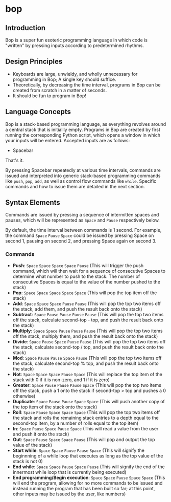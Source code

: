 # bop
## Introduction
Bop is a super fun esoteric programming language in which code is "written" by pressing inputs according to predetermined rhythms.
## Design Principles
- Keyboards are large, unwieldy, and wholly unnecessary for programming in Bop; A single key should suffice.
- Theoretically, by decreasing the time interval, programs in Bop can be created from scratch in a matter of seconds.
- It should be fun to program in Bop!
## Language Concepts
Bop is a stack-based programming language, as everything revolves around a central stack that is initiallly empty. Programs in Bop are created by first running the corresponding Python script, which opens a window in which your inputs will be entered. Accepted inputs are as follows:
- Spacebar

That's it.

By pressing Spacebar repeatedly at various time intervals, commands are issued and interpreted into generic stack-based programming commands like `push`, `pop`, `add`, as well as control flow commands like `while`. Specific commands and how to issue them are detailed in the next section.
## Syntax Elements
Commands are issued by pressing a sequence of intermitten spaces and pauses, which will be represented as `Space` and `Pause` respectively below.

By default, the time interval between commands is 1 second. For example, the command `Space` `Pause` `Space` could be issued by pressing Space on second 1, pausing on second 2, and pressing Space again on second 3.
### Commands
- **Push**: `Space` `Space` `Space` `Space` `Pause` (This will trigger the push command, which will then wait for a sequence of consecutive Spaces to determine what number to push to the stack. The number of consecutive Spaces is equal to the value of the number pushed to the stack)
- **Pop**: `Space` `Space` `Space` `Space` `Space` (This will pop the top item off the stack)
- **Add**: `Space` `Space` `Space` `Pause` `Pause` (This will pop the top two items off the stack, add them, and push the result back onto the stack)
- **Subtract**: `Space` `Pause` `Pause` `Pause` `Pause` (This will pop the top two items off the stack, calculate second-top - top, and push the result back onto the stack)
- **Multiply**: `Space` `Space` `Pause` `Pause` `Pause` (This will pop the top two items off the stack, multiply them, and push the result back onto the stack)
- **Divide**: `Space` `Pause` `Space` `Pause` `Pause` (This will pop the top two items off the stack, calculate second-top / top, and push the result back onto the stack)
- **Mod**: `Space` `Pause` `Pause` `Space` `Pause` (This will pop the top two items off the stack, calculate second-top % top, and push the result back onto the stack)
- **Not**: `Space` `Space` `Space` `Pause` `Space` (This will replace the top item of the stack with 0 if it is non-zero, and 1 if it is zero)
- **Greater**: `Space` `Pause` `Pause` `Pause` `Space` (This will pop the top two items off the stack, push a 1 onto the stack if second-top > top and pushes a 0 otherwise)
- **Duplicate**: `Space` `Pause` `Pause` `Space` `Space` (This will push another copy of the top item of the stack onto the stack)
- **Roll**: `Space` `Pause` `Space` `Space` `Space` (This will pop the top two items off the stack and rolls the remaining stack entries to a depth equal to the second-top item, by a number of rolls equal to the top item)
- **In**: `Space` `Pause` `Space` `Pause` `Space` (This will read a value from the user and push it onto the stack)
- **Out**: `Space` `Pause` `Space` `Space` `Pause` (This will pop and output the top value of the stack)
- **Start while**: `Space` `Space` `Pause` `Pause` `Space` (This will signify the beginnning of a while loop that executes as long as the top value of the stack is not 0)
- **End while**: `Space` `Space` `Pause` `Space` `Pause` (This will signify the end of the innermost while loop that is currently being executed)
- **End programming/Begin execution**: `Space` `Space` `Pause` `Space` `Space` (This will end the program, allowing for no more commands to be issued and instead running the program that has been built so far; at this point, other inputs may be issued by the user, like numbers)
